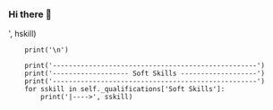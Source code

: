 ### Hi there 👋

<!--
**Jorgemontanez25/Jorgemontanez25** is a ✨ _special_ ✨ repository because its `README.md` (this file) appears on your GitHub profile.

class Jorgemontanez25:
    def __init__(self):
        self._first_name = "Jorge Argel"
        self._last_name = "Montañez Aguilar"
        self._spoken_languages = {
            'Spanish': 'Native',
            'English': 'Advanced - C1',
            
        }
        self._schooling = {

            'Data Science and Machine Learning':  ['Bootcamp', '4Geeks Academy', 'Nov/2023'],
            'Mechanical Engineer': ['Master', 'Texas A&M University', 'Aug/2017-May/2019'],
            'Mechatronic Engineer': ['Degree', 'Universidad Modelo', 'Aug/2011-Jun/2015'],
            
        }

        self._roles = [
            'Data scientist', 
            'Mechanical Engineer', 
            'Mechathronic Engineer', 
            'Manufacturing Engineer',
           
        ]
        
        self._qualifications = {
            'Hard Skills': [
                'Python', 
                'Jupyter Notebooks', 
                'VSCode', 
                'Pandas', 
                'Matplotlib', 
                'Seaborn', 
                'Web Scraping', 
                'Numpy', 
                'Scikit-Learn', 
                'TensorFlow', 
                'SQL', 
                'APIs', 
                'Git/GitHub', 
                'Git Codespaces', 
                'SolidWorks',
              
            ],
            'Soft Skills': [
                'Lifelong Learning',
                'Analytical Thinking',
                'Attention to Detail',
                'Creativity', 
                'Discipline', 
                'Critical Thinking', 
                'Adaptability', 
                'Problem Solving', 
                'Communication', 
                'Teamwork', 
                'Confidence', 
                'Active Listening', 
                'Emotional Intelligence'
            ]
        }

    def presentation(self):
        print(f'Howdy! My name is {self._first_name} {self._last_name}, I speak {len(self._spoken_languages)}, I\'m  mechanical engineer transitioning into data science. With hands-on experience in manufacturing and automotive sectors, I bring a blend of analytical prowess and engineering ingenuity to the table. Proficient in Python and machine learning, I'm eager to leverage data-driven insights to drive innovation and optimize processes.')

    def get_qualifications(self):
        print('\n')
        print('---------------------------------------------------')
        print('------------------- Hard Skills -------------------')
        print('---------------------------------------------------')
        for hskill in self._qualifications['Hard Skills']:
            print('|---->', hskill)
        print('\n')

        print('---------------------------------------------------')
        print('------------------- Soft Skills -------------------')
        print('---------------------------------------------------')
        for sskill in self._qualifications['Soft Skills']:
            print('|---->', sskill)


